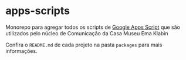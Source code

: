 # apps-scripts

Monorepo para agregar todos os scripts de [Google Apps Script](https://www.google.com/script/start/) que são utilizados pelo núcleo de Comunicação da Casa Museu Ema Klabin

Confira o `README.md` de cada projeto na pasta `packages` para mais informações.
